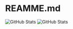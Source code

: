 # REAMME.md
![GitHub Stats](http://readme-md-pi.vercel.app/api/cards/profile-details?username=ASTOHACKER&amp;theme=2077)
![GitHub Stats](https://github-readme-stats.vercel.app/api/top-langs/?username=ASTOHACKER&layout=compact&theme=dark)
